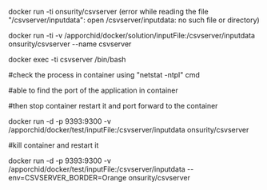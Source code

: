 docker run -ti onsurity/csvserver (error while reading the file "/csvserver/inputdata": open /csvserver/inputdata: no such file or directory)

docker run -ti -v /apporchid/docker/solution/inputFile:/csvserver/inputdata onsurity/csvserver --name csvserver

docker exec -ti csvserver /bin/bash

#check the process in container using "netstat -ntpl" cmd

#able to find the port of the application in container

#then stop container restart it and port forward to the container

docker run -d  -p 9393:9300 -v /apporchid/docker/test/inputFile:/csvserver/inputdata onsurity/csvserver

#kill container and restart it

docker run -d  -p 9393:9300 -v /apporchid/docker/test/inputFile:/csvserver/inputdata --env=CSVSERVER_BORDER=Orange onsurity/csvserver
